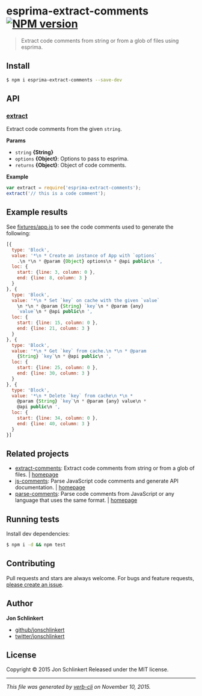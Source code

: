 # esprima-extract-comments [![NPM version](https://badge.fury.io/js/esprima-extract-comments.svg)](http://badge.fury.io/js/esprima-extract-comments)

> Extract code comments from string or from a glob of files using esprima.

## Install

```sh
$ npm i esprima-extract-comments --save-dev
```

## API

### [extract](index.js#L26)

Extract code comments from the given `string`.

**Params**

* `string` **{String}**
* `options` **{Object}**: Options to pass to esprima.
* `returns` **{Object}**: Object of code comments.

**Example**

```js
var extract = require('esprima-extract-comments');
extract('// this is a code comment');
```

## Example results

See [fixtures/app.js](./fixtures/app.js) to see the code comments used to generate the following:

```js
[{
  type: 'Block',
  value: '*\n * Create an instance of App with `options`
    .\n *\n * @param {Object} options\n * @api public\n ',
  loc: {
    start: {line: 3, column: 0 },
    end: {line: 8, column: 3 }
  }
}, {
  type: 'Block',
  value: '*\n * Set `key` on cache with the given `value`
    \n *\n * @param {String} `key`\n * @param {any} 
    `value`\n * @api public\n ',
  loc: {
    start: {line: 15, column: 0 },
    end: {line: 21, column: 3 }
  }
}, {
  type: 'Block',
  value: '*\n * Get `key` from cache.\n *\n * @param 
    {String} `key`\n * @api public\n ',
  loc: {
    start: {line: 25, column: 0 },
    end: {line: 30, column: 3 }
  }
}, {
  type: 'Block',
  value: '*\n * Delete `key` from cache\n *\n * 
    @param {String} `key`\n * @param {any} value\n * 
    @api public\n ',
  loc: {
    start: {line: 34, column: 0 },
    end: {line: 40, column: 3 }
  }
}]
```

## Related projects

* [extract-comments](https://www.npmjs.com/package/extract-comments): Extract code comments from string or from a glob of files. | [homepage](https://github.com/jonschlinkert/extract-comments)
* [js-comments](https://www.npmjs.com/package/js-comments): Parse JavaScript code comments and generate API documentation. | [homepage](https://github.com/jonschlinkert/js-comments)
* [parse-comments](https://www.npmjs.com/package/parse-comments): Parse code comments from JavaScript or any language that uses the same format. | [homepage](https://github.com/jonschlinkert/parse-comments)

## Running tests

Install dev dependencies:

```sh
$ npm i -d && npm test
```

## Contributing

Pull requests and stars are always welcome. For bugs and feature requests, [please create an issue](https://github.com/jonschlinkert/esprima-extract-comments/issues/new).

## Author

**Jon Schlinkert**

+ [github/jonschlinkert](https://github.com/jonschlinkert)
+ [twitter/jonschlinkert](http://twitter.com/jonschlinkert)

## License

Copyright © 2015 Jon Schlinkert
Released under the MIT license.

***

_This file was generated by [verb-cli](https://github.com/assemble/verb-cli) on November 10, 2015._